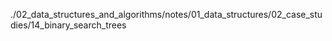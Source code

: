 ./02_data_structures_and_algorithms/notes/01_data_structures/02_case_studies/14_binary_search_trees
